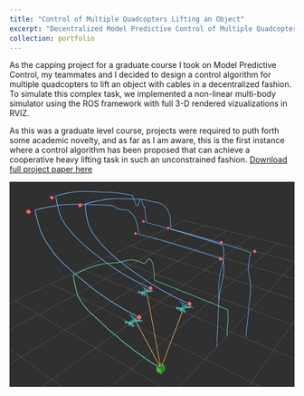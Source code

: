 ```yaml
---
title: "Control of Multiple Quadcopters Lifting an Object"
excerpt: "Decentralized Model Predictive Control of Multiple Quadcopters lifting an object with cables [(read more)](https://rohansinha.nl/portfolio/projects-2/)  <br/><img src='/images/squarepath_fpic.jpg'>"
collection: portfolio
---
```

As the capping project for a graduate course I took on Model Predictive Control, my teammates and I decided to design a control algorithm for multiple quadcopters to lift an object with cables in a decentralized fashion. To simulate this complex task, we implemented a non-linear multi-body simulator using the ROS framework with full 3-D rendered vizualizations in RVIZ.  

As this was a graduate level course, projects were required to puth forth some academic novelty, and as far as I am aware, this is the first instance where a control algorithm has been proposed that can achieve a cooperative heavy lifting task in such an unconstrained fashion. [Download full project paper here](/files/ME231A_Public_Version.pdf)

![drones](/images/squarepath_fpic.jpg)
